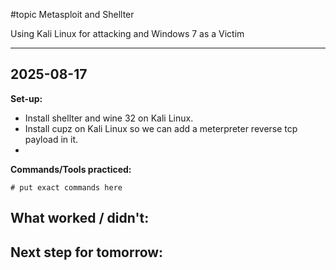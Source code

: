 #topic Metasploit and Shellter

Using Kali Linux for attacking and Windows 7 as a Victim

---
## 2025-08-17
**Set-up:**  
- Install shellter and wine 32 on Kali Linux.
- Install cupz on Kali Linux so we can add a meterpreter reverse tcp payload in it.
- 

**Commands/Tools practiced:**  
```
# put exact commands here
```

**What worked / didn't:**  
- 

**Next step for tomorrow:**  
- 